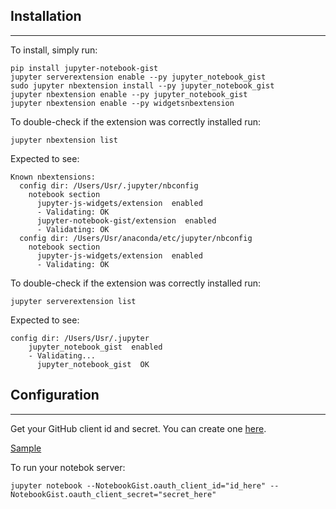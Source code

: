 ## Installation

---

To install, simply run:

```
pip install jupyter-notebook-gist
jupyter serverextension enable --py jupyter_notebook_gist
sudo jupyter nbextension install --py jupyter_notebook_gist
jupyter nbextension enable --py jupyter_notebook_gist
jupyter nbextension enable --py widgetsnbextension
```

To double-check if the extension was correctly installed run:

```
jupyter nbextension list
```

Expected to see:

```
Known nbextensions:
  config dir: /Users/Usr/.jupyter/nbconfig
    notebook section
      jupyter-js-widgets/extension  enabled
      - Validating: OK
      jupyter-notebook-gist/extension  enabled
      - Validating: OK
  config dir: /Users/Usr/anaconda/etc/jupyter/nbconfig
    notebook section
      jupyter-js-widgets/extension  enabled
      - Validating: OK
```

To double-check if the extension was correctly installed run:

```
jupyter serverextension list
```

Expected to see:

```
config dir: /Users/Usr/.jupyter
    jupyter_notebook_gist  enabled
    - Validating...
      jupyter_notebook_gist  OK
```

## Configuration

---

Get your GitHub client id and secret. You can create one [here](https://github.com/settings/applications).

[Sample](https://cloud.githubusercontent.com/assets/969479/14916551/add90efc-0df0-11e6-8cfb-277754a48b66.png)

To run your notebok server:

```
jupyter notebook --NotebookGist.oauth_client_id="id_here" --NotebookGist.oauth_client_secret="secret_here"
```